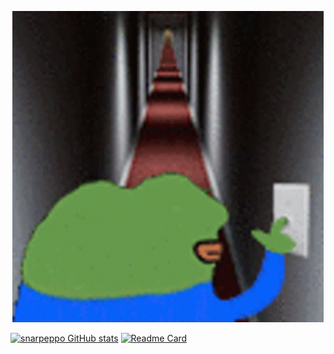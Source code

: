 <p align="center">
    <img src="https://github.com/snarpeppo/snarpeppo/blob/main/cursed.gif?raw=true" alt="spooky"/>
</p>

[![snarpeppo GitHub stats](https://github-readme-stats.vercel.app/api?username=snarpeppo&show_icons=true&theme=synthwave)](https://github.com/anuraghazra/github-readme-stats)
[![Readme Card](https://github-readme-stats.vercel.app/api/pin/?username=snarpeppo&repo=github-readme-stats)](https://github.com/anuraghazra/github-readme-stats)



